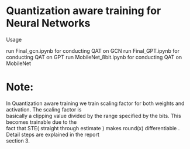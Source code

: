 # Quantization aware training for Neural Networks
Usage 

run Final_gcn.ipynb for conducting QAT on GCN
run Final_GPT.ipynb for conducting QAT on GPT 
run MobileNet_8bit.ipynb for conducting QAT on MobileNet 

# Note:
In Quantization aware training we train scaling factor for both weights and activation. The scaling factor is <br>
basically a clipping value divided by the range specified by the bits. This becomes trainable due to the <br>
fact that STE( straight through estimate ) makes round(x) differentiable . Detail steps are explained in the report <br>
section 3. 
